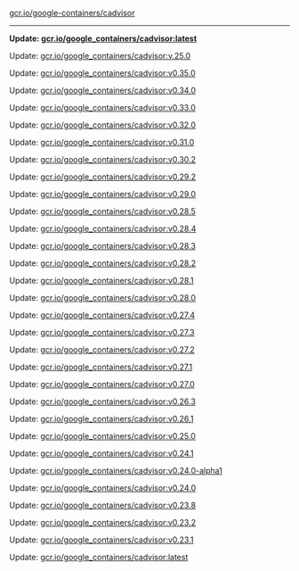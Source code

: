 [gcr.io/google-containers/cadvisor](https://hub.docker.com/r/cruse/cadvisor/tags/) 

----
**Update: [gcr.io/google_containers/cadvisor:latest](https://hub.docker.com/r/cruse/cadvisor/tags/)**

Update: [gcr.io/google_containers/cadvisor:v.25.0](https://hub.docker.com/r/cruse/cadvisor/tags/)

Update: [gcr.io/google_containers/cadvisor:v0.35.0](https://hub.docker.com/r/cruse/cadvisor/tags/)

Update: [gcr.io/google_containers/cadvisor:v0.34.0](https://hub.docker.com/r/cruse/cadvisor/tags/)

Update: [gcr.io/google_containers/cadvisor:v0.33.0](https://hub.docker.com/r/cruse/cadvisor/tags/)

Update: [gcr.io/google_containers/cadvisor:v0.32.0](https://hub.docker.com/r/cruse/cadvisor/tags/)

Update: [gcr.io/google_containers/cadvisor:v0.31.0](https://hub.docker.com/r/cruse/cadvisor/tags/)

Update: [gcr.io/google_containers/cadvisor:v0.30.2](https://hub.docker.com/r/cruse/cadvisor/tags/)

Update: [gcr.io/google_containers/cadvisor:v0.29.2](https://hub.docker.com/r/cruse/cadvisor/tags/)

Update: [gcr.io/google_containers/cadvisor:v0.29.0](https://hub.docker.com/r/cruse/cadvisor/tags/)

Update: [gcr.io/google_containers/cadvisor:v0.28.5](https://hub.docker.com/r/cruse/cadvisor/tags/)

Update: [gcr.io/google_containers/cadvisor:v0.28.4](https://hub.docker.com/r/cruse/cadvisor/tags/)

Update: [gcr.io/google_containers/cadvisor:v0.28.3](https://hub.docker.com/r/cruse/cadvisor/tags/)

Update: [gcr.io/google_containers/cadvisor:v0.28.2](https://hub.docker.com/r/cruse/cadvisor/tags/)

Update: [gcr.io/google_containers/cadvisor:v0.28.1](https://hub.docker.com/r/cruse/cadvisor/tags/)

Update: [gcr.io/google_containers/cadvisor:v0.28.0](https://hub.docker.com/r/cruse/cadvisor/tags/)

Update: [gcr.io/google_containers/cadvisor:v0.27.4](https://hub.docker.com/r/cruse/cadvisor/tags/)

Update: [gcr.io/google_containers/cadvisor:v0.27.3](https://hub.docker.com/r/cruse/cadvisor/tags/)

Update: [gcr.io/google_containers/cadvisor:v0.27.2](https://hub.docker.com/r/cruse/cadvisor/tags/)

Update: [gcr.io/google_containers/cadvisor:v0.27.1](https://hub.docker.com/r/cruse/cadvisor/tags/)

Update: [gcr.io/google_containers/cadvisor:v0.27.0](https://hub.docker.com/r/cruse/cadvisor/tags/)

Update: [gcr.io/google_containers/cadvisor:v0.26.3](https://hub.docker.com/r/cruse/cadvisor/tags/)

Update: [gcr.io/google_containers/cadvisor:v0.26.1](https://hub.docker.com/r/cruse/cadvisor/tags/)

Update: [gcr.io/google_containers/cadvisor:v0.25.0](https://hub.docker.com/r/cruse/cadvisor/tags/)

Update: [gcr.io/google_containers/cadvisor:v0.24.1](https://hub.docker.com/r/cruse/cadvisor/tags/)

Update: [gcr.io/google_containers/cadvisor:v0.24.0-alpha1](https://hub.docker.com/r/cruse/cadvisor/tags/)

Update: [gcr.io/google_containers/cadvisor:v0.24.0](https://hub.docker.com/r/cruse/cadvisor/tags/)

Update: [gcr.io/google_containers/cadvisor:v0.23.8](https://hub.docker.com/r/cruse/cadvisor/tags/)

Update: [gcr.io/google_containers/cadvisor:v0.23.2](https://hub.docker.com/r/cruse/cadvisor/tags/)

Update: [gcr.io/google_containers/cadvisor:v0.23.1](https://hub.docker.com/r/cruse/cadvisor/tags/)

Update: [gcr.io/google_containers/cadvisor:latest](https://hub.docker.com/r/cruse/cadvisor/tags/)

